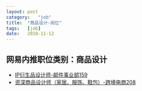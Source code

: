 ```yaml
---
layout:	post
category:	"job"
title:	"商品设计-岗位"
tags:	[job]
date:	2018-11-12
---
```

## 网易内推职位类别：商品设计
- [IP衍生品设计师-邮件事业部159](http://bole.netease.com/position/h5/detail.do?id=10628&rcode=D1O21582aT)
- [资深商品设计师（家居、服饰、鞋包）-跨境电商208](http://bole.netease.com/position/h5/detail.do?id=9351&rcode=D1O21582aT)
